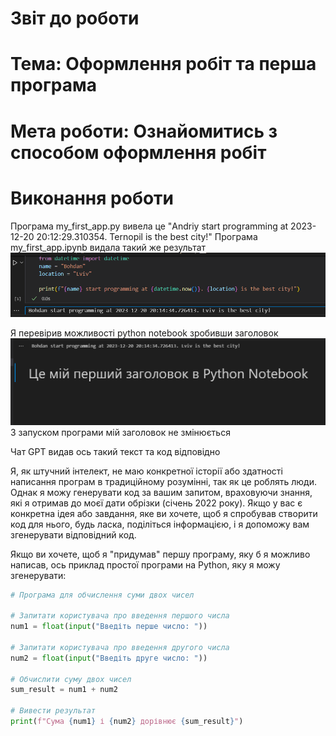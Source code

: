 # Звіт до роботи
# Тема: Оформлення робіт та перша програма
# Мета роботи: Ознайомитись з способом оформлення робіт

# Виконання роботи

Програма my_first_app.py вивела це "Andriy start programming at 2023-12-20 20:12:29.310354. Ternopil is the best city!"
Програма my_first_app.ipynb видала такий же результат ![Alt text](image.png)

Я перевірив можливості python notebook зробивши заголовок ![Alt text](image-2.png) 
З запуском програми мій заголовок не змінюється

Чат GPT видав ось такий текст та код відповідно 

Я, як штучний інтелект, не маю конкретної історії або здатності написання програм в традиційному розумінні, так як це роблять люди. Однак я можу генерувати код за вашим запитом, враховуючи знання, які я отримав до моєї дати обрізки (січень 2022 року). Якщо у вас є конкретна ідея або завдання, яке ви хочете, щоб я спробував створити код для нього, будь ласка, поділіться інформацією, і я допоможу вам згенерувати відповідний код.

Якщо ви хочете, щоб я "придумав" першу програму, яку б я можливо написав, ось приклад простої програми на Python, яку я можу згенерувати:
```python
# Програма для обчислення суми двох чисел

# Запитати користувача про введення першого числа
num1 = float(input("Введіть перше число: "))

# Запитати користувача про введення другого числа
num2 = float(input("Введіть друге число: "))

# Обчислити суму двох чисел
sum_result = num1 + num2

# Вивести результат
print(f"Сума {num1} і {num2} дорівнює {sum_result}")
```
